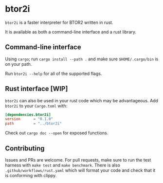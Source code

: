 # btor2i

`btor2i` is a faster interpreter for BTOR2 written in rust.

It is available as both a command-line interface and a rust library.

## Command-line interface

Using `cargo`; run `cargo install --path .` and make sure `$HOME/.cargo/bin` is 
on your path.  

Run `btor2i --help` for all of the supported flags.

## Rust interface [WIP]

`btor2i` can also be used in your rust code which may be advantageous. Add `btor2i`
 to your `Cargo.toml` with:

```toml
[dependencies.btor2i]
version      = "0.1.0"
path         = "../btor2i"
```

Check out `cargo doc --open` for exposed functions. 

## Contributing

Issues and PRs are welcome. For pull requests, make sure to run the test harness
with `make test` and `make benchmark`. There is also `.github/workflows/rust.yaml` 
which will format your code and check that it is conforming with clippy.
